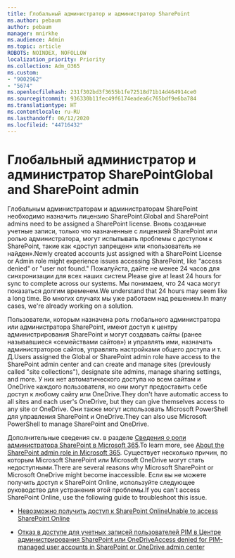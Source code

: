 ```yaml
---
title: Глобальный администратор и администратор SharePoint
ms.author: pebaum
author: pebaum
manager: mnirkhe
ms.audience: Admin
ms.topic: article
ROBOTS: NOINDEX, NOFOLLOW
localization_priority: Priority
ms.collection: Adm_O365
ms.custom:
- "9002962"
- "5674"
ms.openlocfilehash: 231f302bd3f3655b1fe72518d71b14d464914ce0
ms.sourcegitcommit: 936330b11fec49f6174eadea6c765bdf9e6ba784
ms.translationtype: HT
ms.contentlocale: ru-RU
ms.lasthandoff: 06/12/2020
ms.locfileid: "44716432"
---
```

# <a name="global-and-sharepoint-admin"></a><span data-ttu-id="771ab-102">Глобальный администратор и администратор SharePoint</span><span class="sxs-lookup"><span data-stu-id="771ab-102">Global and SharePoint admin</span></span>

<span data-ttu-id="771ab-103">Глобальным администраторам и администраторам SharePoint необходимо назначить лицензию SharePoint.</span><span class="sxs-lookup"><span data-stu-id="771ab-103">Global and SharePoint admins need to be assigned a SharePoint license.</span></span> <span data-ttu-id="771ab-104">Вновь созданные учетные записи, только что назначенные с лицензией SharePoint или ролью администратора, могут испытывать проблемы с доступом к SharePoint, такие как «доступ запрещен» или «пользователь не найден».</span><span class="sxs-lookup"><span data-stu-id="771ab-104">Newly created accounts just assigned with a SharePoint License or Admin role might experience issues accessing SharePoint, like "access denied" or "user not found."</span></span> <span data-ttu-id="771ab-105">Пожалуйста, дайте не менее 24 часов для синхронизации для всех наших систем.</span><span class="sxs-lookup"><span data-stu-id="771ab-105">Please give at least 24 hours for sync to complete across our systems.</span></span> <span data-ttu-id="771ab-106">Мы понимаем, что 24 часа могут показаться долгим временем.</span><span class="sxs-lookup"><span data-stu-id="771ab-106">We understand that 24 hours may seem like a long time.</span></span> <span data-ttu-id="771ab-107">Во многих случаях мы уже работаем над решением.</span><span class="sxs-lookup"><span data-stu-id="771ab-107">In many cases, we're already working on a solution.</span></span>

<span data-ttu-id="771ab-108">Пользователи, которым назначена роль глобального администратора или администратора SharePoint, имеют доступ к центру администрирования SharePoint и могут создавать сайты (ранее называвшиеся «семействами сайтов») и управлять ими, назначать администраторов сайтов, управлять настройками общего доступа и т. Д.</span><span class="sxs-lookup"><span data-stu-id="771ab-108">Users assigned the Global or SharePoint admin role have access to the SharePoint admin center and can create and manage sites (previously called "site collections"), designate site admins, manage sharing settings, and more.</span></span> <span data-ttu-id="771ab-109">У них нет автоматического доступа ко всем сайтам и OneDrive каждого пользователя, но они могут предоставить себе доступ к любому сайту или OneDrive.</span><span class="sxs-lookup"><span data-stu-id="771ab-109">They don't have automatic access to all sites and each user's OneDrive, but they can give themselves access to any site or OneDrive.</span></span> <span data-ttu-id="771ab-110">Они также могут использовать Microsoft PowerShell для управления SharePoint и OneDrive.</span><span class="sxs-lookup"><span data-stu-id="771ab-110">They can also use Microsoft PowerShell to manage SharePoint and OneDrive.</span></span>

<span data-ttu-id="771ab-111">Дополнительные сведения см. в разделе [Сведения о роли администратора SharePoint в Microsoft 365](https://docs.microsoft.com/sharepoint/sharepoint-admin-role).</span><span class="sxs-lookup"><span data-stu-id="771ab-111">To learn more, see [About the SharePoint admin role in Microsoft 365](https://docs.microsoft.com/sharepoint/sharepoint-admin-role).</span></span>
<span data-ttu-id="771ab-112">Существует несколько причин, по которым Microsoft SharePoint или Microsoft OneDrive могут стать недоступными.</span><span class="sxs-lookup"><span data-stu-id="771ab-112">There are several reasons why Microsoft SharePoint or Microsoft OneDrive might become inaccessible.</span></span> <span data-ttu-id="771ab-113">Если вы не можете получить доступ к SharePoint Online, используйте следующее руководство для устранения этой проблемы.</span><span class="sxs-lookup"><span data-stu-id="771ab-113">If you can't access SharePoint Online, use the following guide to troubleshoot this issue.</span></span>

- [<span data-ttu-id="771ab-114">Невозможно получить доступ к SharePoint Online</span><span class="sxs-lookup"><span data-stu-id="771ab-114">Unable to access SharePoint Online</span></span>](https://docs.microsoft.com/sharepoint/troubleshoot/sharing-and-permissions/sharepoint-online-inaccessible)

- [<span data-ttu-id="771ab-115">Отказ в доступе для учетных записей пользователей PIM в Центре администрирования SharePoint или OneDrive</span><span class="sxs-lookup"><span data-stu-id="771ab-115">Access denied for PIM-managed user accounts in SharePoint or OneDrive admin center</span></span>](https://docs.microsoft.com/sharepoint/troubleshoot/administration/access-denied-to-pim-user-accounts)
